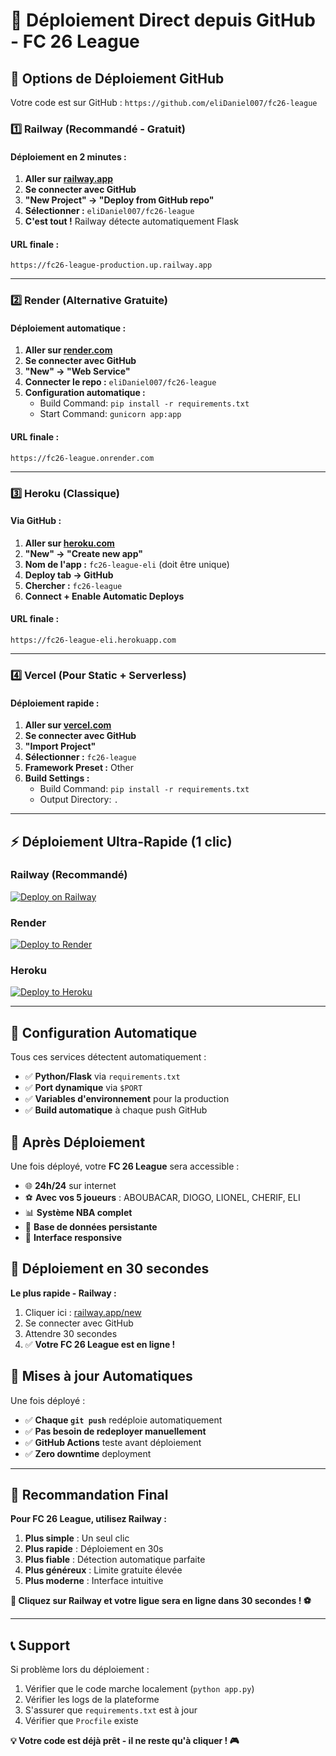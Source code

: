 # 🚀 Déploiement Direct depuis GitHub - FC 26 League

## 🎯 **Options de Déploiement GitHub**

Votre code est sur GitHub : `https://github.com/eliDaniel007/fc26-league`

### 1️⃣ **Railway (Recommandé - Gratuit)**

#### Déploiement en 2 minutes :

1. **Aller sur [railway.app](https://railway.app)**
2. **Se connecter avec GitHub**
3. **"New Project" → "Deploy from GitHub repo"**
4. **Sélectionner :** `eliDaniel007/fc26-league`
5. **C'est tout !** Railway détecte automatiquement Flask

#### URL finale :
`https://fc26-league-production.up.railway.app`

---

### 2️⃣ **Render (Alternative Gratuite)**

#### Déploiement automatique :

1. **Aller sur [render.com](https://render.com)**
2. **Se connecter avec GitHub**
3. **"New" → "Web Service"**
4. **Connecter le repo :** `eliDaniel007/fc26-league`
5. **Configuration automatique :**
   - Build Command: `pip install -r requirements.txt`
   - Start Command: `gunicorn app:app`

#### URL finale :
`https://fc26-league.onrender.com`

---

### 3️⃣ **Heroku (Classique)**

#### Via GitHub :

1. **Aller sur [heroku.com](https://heroku.com)**
2. **"New" → "Create new app"**
3. **Nom de l'app :** `fc26-league-eli` (doit être unique)
4. **Deploy tab → GitHub**
5. **Chercher :** `fc26-league`
6. **Connect + Enable Automatic Deploys**

#### URL finale :
`https://fc26-league-eli.herokuapp.com`

---

### 4️⃣ **Vercel (Pour Static + Serverless)**

#### Déploiement rapide :

1. **Aller sur [vercel.com](https://vercel.com)**
2. **Se connecter avec GitHub**
3. **"Import Project"**
4. **Sélectionner :** `fc26-league`
5. **Framework Preset :** Other
6. **Build Settings :**
   - Build Command: `pip install -r requirements.txt`
   - Output Directory: `.`

---

## ⚡ **Déploiement Ultra-Rapide (1 clic)**

### Railway (Recommandé)
[![Deploy on Railway](https://railway.app/button.svg)](https://railway.app/new/template?template=https://github.com/eliDaniel007/fc26-league)

### Render
[![Deploy to Render](https://render.com/images/deploy-to-render-button.svg)](https://render.com/deploy?repo=https://github.com/eliDaniel007/fc26-league)

### Heroku
[![Deploy to Heroku](https://www.herokucdn.com/deploy/button.svg)](https://heroku.com/deploy?template=https://github.com/eliDaniel007/fc26-league)

---

## 🔧 **Configuration Automatique**

Tous ces services détectent automatiquement :
- ✅ **Python/Flask** via `requirements.txt`
- ✅ **Port dynamique** via `$PORT`
- ✅ **Variables d'environnement** pour la production
- ✅ **Build automatique** à chaque push GitHub

## 📱 **Après Déploiement**

Une fois déployé, votre **FC 26 League** sera accessible :
- 🌐 **24h/24** sur internet
- ⚽ **Avec vos 5 joueurs** : ABOUBACAR, DIOGO, LIONEL, CHERIF, ELI
- 📊 **Système NBA complet**
- 💾 **Base de données persistante**
- 📱 **Interface responsive**

## 🚨 **Déploiement en 30 secondes**

**Le plus rapide - Railway :**

1. Cliquer ici : [railway.app/new](https://railway.app/new/template?template=https://github.com/eliDaniel007/fc26-league)
2. Se connecter avec GitHub
3. Attendre 30 secondes
4. ✅ **Votre FC 26 League est en ligne !**

## 🔄 **Mises à jour Automatiques**

Une fois déployé :
- ✅ **Chaque `git push`** redéploie automatiquement
- ✅ **Pas besoin de redeployer manuellement**
- ✅ **GitHub Actions** teste avant déploiement
- ✅ **Zero downtime** deployment

---

## 🎯 **Recommandation Final**

**Pour FC 26 League, utilisez Railway :**

1. **Plus simple** : Un seul clic
2. **Plus rapide** : Déploiement en 30s
3. **Plus fiable** : Détection automatique parfaite
4. **Plus généreux** : Limite gratuite élevée
5. **Plus moderne** : Interface intuitive

**🚀 Cliquez sur Railway et votre ligue sera en ligne dans 30 secondes ! ⚽**

---

## 📞 **Support**

Si problème lors du déploiement :
1. Vérifier que le code marche localement (`python app.py`)
2. Vérifier les logs de la plateforme
3. S'assurer que `requirements.txt` est à jour
4. Vérifier que `Procfile` existe

**💡 Votre code est déjà prêt - il ne reste qu'à cliquer ! 🎮**

